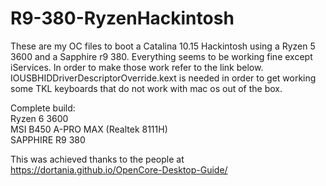 # R9-380-RyzenHackintosh

These are my OC files to boot a Catalina 10.15 Hackintosh using a Ryzen 5 3600 and a Sapphire r9 380. Everything seems to be working fine except iServices. In order to make those work refer to the link below. IOUSBHIDDriverDescriptorOverride.kext is needed in order to get working some TKL keyboards that do not work with mac os out of the box.

Complete build:</br>
Ryzen 6 3600</br>
MSI B450 A-PRO MAX (Realtek 8111H)</br>
SAPPHIRE R9 380</br>


This was achieved thanks to the people at https://dortania.github.io/OpenCore-Desktop-Guide/

